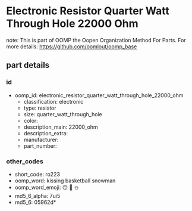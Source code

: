 # Electronic Resistor Quarter Watt Through Hole 22000 Ohm  

note: This is part of OOMP the Oopen Organization Method For Parts. For more details: https://github.com/oomlout/oomp_base

##  part details





### id
* oomp_id: electronic_resistor_quarter_watt_through_hole_22000_ohm
  * classification: electronic
  * type: resistor
  * size: quarter_watt_through_hole
  * color: 
  * description_main: 22000_ohm
  * description_extra: 
  * manufacturer: 
  * part_number: 

### other_codes
* short_code: ro223
* oomp_word: kissing basketball snowman
* oomp_word_emoji: :kissing: :basketball: :snowman:
* md5_6_alpha: 7ui5
* md5_6: 05962d* 